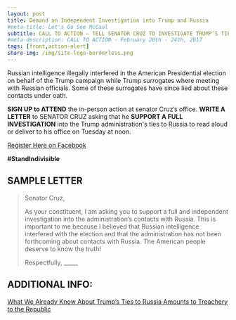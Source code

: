 ```yaml
---
layout: post
title: Demand an Independent Investigation into Trump and Russia
#meta-title: Let's Go See McCaul
subtitle: CALL TO ACTION – TELL SENATOR CRUZ TO INVESTIGATE TRUMP’S TIES TO RUSSIA
#meta-description: CALL TO ACTION - February 20th - 24th, 2017
tags: [front,action-alert]
share-img: /img/site-logo-borderless.png
---
```

Russian intelligence illegally interfered in the American Presidential election on behalf of the Trump campaign while Trump surrogates where meeting with Russian officials. Some of these surrogates have since lied about these contacts under oath.

**SIGN UP to ATTEND** the in-person action at senator Cruz’s office. **WRITE A LETTER** to SENATOR CRUZ asking that he **SUPPORT A FULL INVESTIGATION** into the Trump administration's ties to Russia to read aloud or deliver to his office on Tuesday at noon.

[Register Here on Facebook](https://www.facebook.com/events/259471934499236/)

**#StandIndivisible**

## SAMPLE LETTER

> Senator Cruz,
>
> As your constituent, I am asking you to support a full and independent
> investigation into the administration’s contacts with Russia. This is
> important to me because I believed that Russian intelligence interfered
> with the election and that the administration has not been forthcoming
> about contacts with Russia. The American people deserve to know the truth!
>
> Respectfully,
> &#95;&#95;&#95;&#95;&#95;

## ADDITIONAL INFO:
[What We Already Know About Trump’s Ties to Russia Amounts to Treachery to the Republic](http://nymag.com/daily/intelligencer/2017/03/trumps-ties-to-russia-amount-to-treachery-to-the-republic.html)
